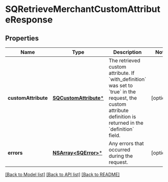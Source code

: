 # SQRetrieveMerchantCustomAttributeResponse

## Properties
Name | Type | Description | Notes
------------ | ------------- | ------------- | -------------
**customAttribute** | [**SQCustomAttribute***](SQCustomAttribute.md) | The retrieved custom attribute. If &#x60;with_definition&#x60; was set to &#x60;true&#x60; in the request, the custom attribute definition is returned in the &#x60;definition&#x60; field. | [optional] 
**errors** | [**NSArray&lt;SQError&gt;***](SQError.md) | Any errors that occurred during the request. | [optional] 

[[Back to Model list]](../README.md#documentation-for-models) [[Back to API list]](../README.md#documentation-for-api-endpoints) [[Back to README]](../README.md)


